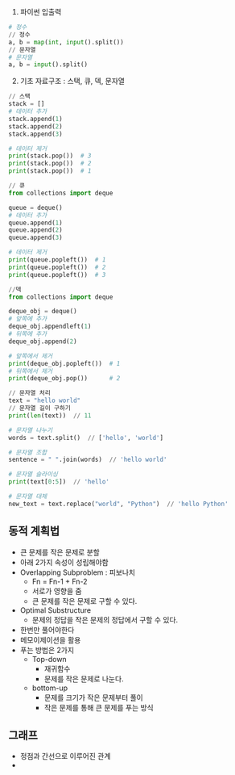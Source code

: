 1. 파이썬 입출력
```python
# 정수 
// 정수
a, b = map(int, input().split())
// 문자열
# 문자열 
a, b = input().split()
```

2. 기초 자료구조 : 스택, 큐, 덱, 문자열

```python
// 스택
stack = []
# 데이터 추가
stack.append(1)
stack.append(2)
stack.append(3)

# 데이터 제거
print(stack.pop())  # 3
print(stack.pop())  # 2
print(stack.pop())  # 1

// 큐
from collections import deque

queue = deque()
# 데이터 추가
queue.append(1)
queue.append(2)
queue.append(3)

# 데이터 제거
print(queue.popleft())  # 1
print(queue.popleft())  # 2
print(queue.popleft())  # 3

//덱
from collections import deque

deque_obj = deque()
# 앞쪽에 추가
deque_obj.appendleft(1)
# 뒤쪽에 추가
deque_obj.append(2)

# 앞쪽에서 제거
print(deque_obj.popleft())  # 1
# 뒤쪽에서 제거
print(deque_obj.pop())      # 2

// 문자열 처리
text = "hello world"
// 문자열 길이 구하기
print(len(text))  // 11

# 문자열 나누기
words = text.split()  // ['hello', 'world']

# 문자열 조합
sentence = " ".join(words)  // 'hello world'

# 문자열 슬라이싱
print(text[0:5])  // 'hello'

# 문자열 대체
new_text = text.replace("world", "Python")  // 'hello Python'

```
## 동적 계획법
- 큰 문제를 작은 문제로 분할
- 아래 2가지 속성이 성립해야함
- Overlapping Subproblem : 피보나치
	- Fn = Fn-1 + Fn-2
	- 서로가 영향을 줌
	- 큰 문제를 작은 문제로 구할 수 있다.
- Optimal Substructure
	- 문제의 정답을 작은 문제의 정답에서 구할 수 있다.
- 한번만 풀어야한다
- 메모이제이션을 활용
- 푸는 방법은 2가지
	- Top-down
		- 재귀함수
		- 문제를 작은 문제로 나눈다.
	- bottom-up
		- 문제를 크기가 작은 문제부터 풀이
		- 작은 문제를 통해 큰 문제를 푸는 방식

## 그래프
- 정점과 간선으로 이루어진 관계
- 